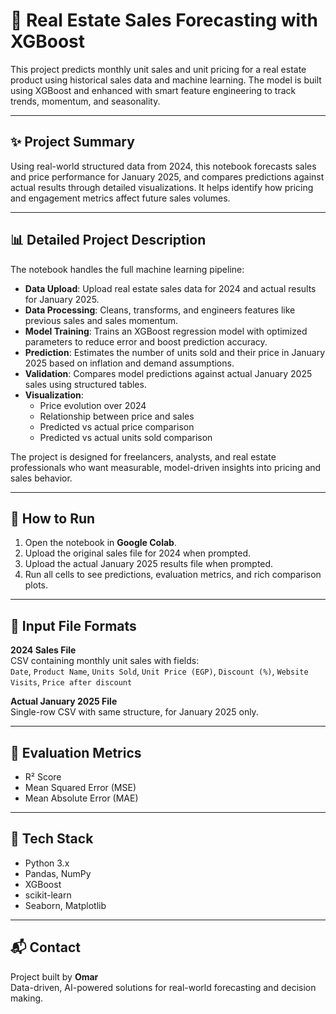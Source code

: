 # 🏡 Real Estate Sales Forecasting with XGBoost

This project predicts monthly unit sales and unit pricing for a real estate product using historical sales data and machine learning. The model is built using XGBoost and enhanced with smart feature engineering to track trends, momentum, and seasonality.

---

## ✨ Project Summary

Using real-world structured data from 2024, this notebook forecasts sales and price performance for January 2025, and compares predictions against actual results through detailed visualizations. It helps identify how pricing and engagement metrics affect future sales volumes.

---

## 📊 Detailed Project Description

The notebook handles the full machine learning pipeline:

- **Data Upload**: Upload real estate sales data for 2024 and actual results for January 2025.
- **Data Processing**: Cleans, transforms, and engineers features like previous sales and sales momentum.
- **Model Training**: Trains an XGBoost regression model with optimized parameters to reduce error and boost prediction accuracy.
- **Prediction**: Estimates the number of units sold and their price in January 2025 based on inflation and demand assumptions.
- **Validation**: Compares model predictions against actual January 2025 sales using structured tables.
- **Visualization**:
  - Price evolution over 2024
  - Relationship between price and sales
  - Predicted vs actual price comparison
  - Predicted vs actual units sold comparison

The project is designed for freelancers, analysts, and real estate professionals who want measurable, model-driven insights into pricing and sales behavior.

---

## 🚀 How to Run

1. Open the notebook in **Google Colab**.
2. Upload the original sales file for 2024 when prompted.
3. Upload the actual January 2025 results file when prompted.
4. Run all cells to see predictions, evaluation metrics, and rich comparison plots.

---

## 📁 Input File Formats

**2024 Sales File**  
CSV containing monthly unit sales with fields:  
`Date`, `Product Name`, `Units Sold`, `Unit Price (EGP)`, `Discount (%)`, `Website Visits`, `Price after discount`

**Actual January 2025 File**  
Single-row CSV with same structure, for January 2025 only.

---

## 🧪 Evaluation Metrics

- R² Score
- Mean Squared Error (MSE)
- Mean Absolute Error (MAE)

---

## 🎨 Tech Stack

- Python 3.x
- Pandas, NumPy
- XGBoost
- scikit-learn
- Seaborn, Matplotlib

---

## 📬 Contact

Project built by **Omar**  
Data-driven, AI-powered solutions for real-world forecasting and decision making.
